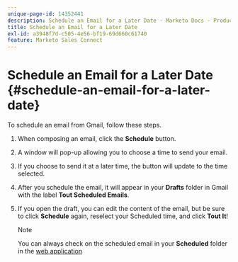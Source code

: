```yaml
---
unique-page-id: 14352441
description: Schedule an Email for a Later Date - Marketo Docs - Product Documentation
title: Schedule an Email for a Later Date
exl-id: a3948f7d-c505-4e56-bf19-69d660c61740
feature: Marketo Sales Connect
---
```

# Schedule an Email for a Later Date {#schedule-an-email-for-a-later-date}

To schedule an email from Gmail, follow these steps.

1. When composing an email, click the **Schedule** button.

1. A window will pop-up allowing you to choose a time to send your email.

1. If you choose to send it at a later time, the button will update to the time selected.

1. After you schedule the email, it will appear in your **Drafts** folder in Gmail with the label **Tout Scheduled Emails**.

1. If you open the draft, you can edit the content of the email, but be sure to click **Schedule** again, reselect your Scheduled time, and click **Tout It**!

   >[!NOTE]
   >
   >You can always check on the scheduled email in your **Scheduled** folder in the [web application](https://toutapp.com/login)
